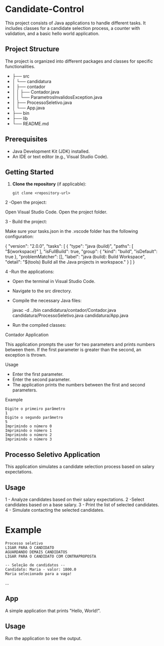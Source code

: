 # Candidate-Control

This project consists of Java applications to handle different tasks. It includes classes for a candidate selection process, a counter with validation, and a basic hello world application.

## Project Structure

The project is organized into different packages and classes for specific functionalities.

 - ├── src
 - │ └── candidatura
 - │ ├── contador
 - │ │ ├── Contador.java
 - │ │ └── ParametrosInvalidosException.java
 - │ ├── ProcessoSeletivo.java
 - │ └── App.java
 - ├── bin
 - ├── lib
 - └── README.md

## Prerequisites

- Java Development Kit (JDK) installed.
- An IDE or text editor (e.g., Visual Studio Code).

## Getting Started

1. **Clone the repository** (if applicable):
   ```
   git clone <repository-url>
2 -Open the project:

Open Visual Studio Code.
Open the project folder.

3 - Build the project:

Make sure your tasks.json in the .vscode folder has the following configuration:


{
    "version": "2.0.0",
    "tasks": [
        {
            "type": "java (build)",
            "paths": [
                "${workspace}"
            ],
            "isFullBuild": true,
            "group": {
                "kind": "build",
                "isDefault": true
            },
            "problemMatcher": [],
            "label": "java (build): Build Workspace",
            "detail": "$(tools) Build all the Java projects in workspace."
        }
    ]
}

4 -Run the applications:

 - Open the terminal in Visual Studio Code.
 - Navigate to the src directory.
 - Compile the necessary Java files:

    javac -d ../bin candidatura/contador/Contador.java candidatura/ProcessoSeletivo.java candidatura/App.java

- Run the compiled classes:


Contador Application

This application prompts the user for two parameters and prints numbers between them. If the first parameter is greater than the second, an exception is thrown.

Usage

 - Enter the first parameter.
 - Enter the second parameter.
 - The application prints the numbers between the first and second parameters.

Example

    Digite o primeiro parâmetro
    1
    Digite o segundo parâmetro
    5
    Imprimindo o número 0
    Imprimindo o número 1
    Imprimindo o número 2
    Imprimindo o número 3

## Processo Seletivo Application

This application simulates a candidate selection process based on salary expectations.

## Usage
1 - Analyze candidates based on their salary expectations.
2 -Select candidates based on a base salary.
3 - Print the list of selected candidates.
4 - Simulate contacting the selected candidates.

# Example

    Processo seletivo
    LIGAR PARA O CANDIDATO
    AGUARDANDO DEMAIS CANDIDATOS
    LIGAR PARA O CANDIDATO COM CONTRAPROPOSTA

    -- Seleção de candidatos --
    Candidato: Maria - valor: 1800.0
    Maria selecionado para a vaga!
...
## App

A simple application that prints "Hello, World!".

## Usage
Run the application to see the output.

